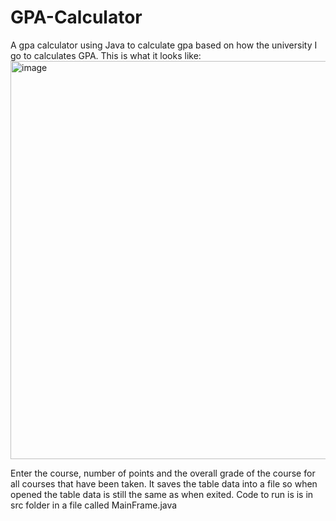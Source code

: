 # GPA-Calculator
A gpa calculator using Java to calculate gpa based on how the university I go to calculates GPA. This is what it looks like:
<img width="637" alt="image" src="https://github.com/MARGYYY1231/GPA-Calculator/assets/138099922/81023415-78f6-421e-9804-dad5ad8e6e8a">

Enter the course, number of points and the overall grade of the course for all courses that have been taken.
It saves the table data into a file so when opened the table data is  still the same as when exited.
Code to run is is in src folder in a  file called MainFrame.java
